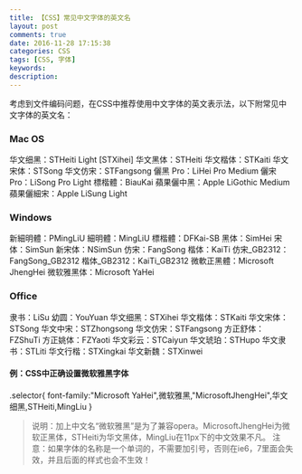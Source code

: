 ```yaml
---
title: 【CSS】常见中文字体的英文名
layout: post
comments: true
date: 2016-11-28 17:15:38
categories: CSS
tags: [CSS, 字体]
keywords:
description:
---
```


考虑到文件编码问题，在CSS中推荐使用中文字体的英文表示法，以下附常见中文字体的英文名：
### Mac OS
华文细黑：STHeiti Light [STXihei]
华文黑体：STHeiti
华文楷体：STKaiti
华文宋体：STSong
华文仿宋：STFangsong
儷黑 Pro：LiHei Pro Medium
儷宋 Pro：LiSong Pro Light
標楷體：BiauKai
蘋果儷中黑：Apple LiGothic Medium
蘋果儷細宋：Apple LiSung Light
<!-- more -->
### Windows
新細明體：PMingLiU
細明體：MingLiU
標楷體：DFKai-SB
黑体：SimHei
宋体：SimSun
新宋体：NSimSun
仿宋：FangSong
楷体：KaiTi
仿宋_GB2312：FangSong_GB2312
楷体_GB2312：KaiTi_GB2312
微軟正黑體：Microsoft JhengHei
微软雅黑体：Microsoft YaHei
### Office
隶书：LiSu
幼圆：YouYuan
华文细黑：STXihei
华文楷体：STKaiti
华文宋体：STSong
华文中宋：STZhongsong
华文仿宋：STFangsong
方正舒体：FZShuTi
方正姚体：FZYaoti
华文彩云：STCaiyun
华文琥珀：STHupo
华文隶书：STLiti
华文行楷：STXingkai
华文新魏：STXinwei

#### 例：CSS中正确设置微软雅黑字体
.selector{ font-family:"Microsoft YaHei",微软雅黑,"MicrosoftJhengHei",华文细黑,STHeiti,MingLiu }
> 说明：加上中文名“微软雅黑”是为了兼容opera。MicrosoftJhengHei为微软正黑体，STHeiti为华文黑体，MingLiu在11px下的中文效果不凡。
注意：如果字体的名称是一个单词的，不需要加引号，否则在ie6，7里面会失效，并且后面的样式也会不生效！